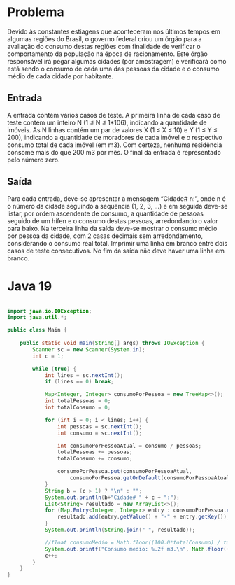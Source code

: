 # Problema 
Devido às constantes estiagens que aconteceram nos últimos tempos em algumas regiões do Brasil, o governo federal criou um órgão para a avaliação do consumo destas regiões com finalidade de verificar o comportamento da população na época de racionamento. 
Este órgão responsável irá pegar algumas cidades (por amostragem) e verificará como está sendo o consumo de cada uma das pessoas da cidade e o consumo médio de cada cidade por habitante.

## Entrada
A entrada contém vários casos de teste. A primeira linha de cada caso de teste contém um inteiro N (1 ≤ N ≤ 1*106), indicando a quantidade de imóveis.
As N linhas contém um par de valores X (1 ≤ X ≤ 10) e Y (1 ≤ Y ≤ 200), indicando a quantidade de moradores de cada imóvel e o respectivo consumo total de cada imóvel (em m3). Com certeza, nenhuma residência consome mais do que 200 m3 por mês.
O final da entrada é representado pelo número zero.

## Saída
Para cada entrada, deve-se apresentar a mensagem “Cidade# n:”, onde n é o número da cidade seguindo a sequência (1, 2, 3, ...) e em seguida deve-se listar, por ordem ascendente de consumo,
a quantidade de pessoas seguido de um hífen e o consumo destas pessoas, arredondando o valor para baixo. Na terceira linha da saída deve-se mostrar o consumo médio por pessoa da cidade, com 2 casas decimais sem arredondamento, considerando o consumo real total. 
Imprimir uma linha em branco entre dois casos de teste consecutivos. No fim da saída não deve haver uma linha em branco.


# Java 19

```java

import java.io.IOException;
import java.util.*;

public class Main {
 
    public static void main(String[] args) throws IOException {
        Scanner sc = new Scanner(System.in);
        int c = 1;

        while (true) {
            int lines = sc.nextInt();
            if (lines == 0) break;

            Map<Integer, Integer> consumoPorPessoa = new TreeMap<>();
            int totalPessoas = 0;
            int totalConsumo = 0;

            for (int i = 0; i < lines; i++) {
                int pessoas = sc.nextInt();
                int consumo = sc.nextInt();

                int consumoPorPessoaAtual = consumo / pessoas; 
                totalPessoas += pessoas;
                totalConsumo += consumo;

                consumoPorPessoa.put(consumoPorPessoaAtual, 
                    consumoPorPessoa.getOrDefault(consumoPorPessoaAtual, 0) + pessoas);
            }
            String b = (c > 1) ? "\n" : "";
            System.out.println(b+"Cidade# " + c + ":");
            List<String> resultado = new ArrayList<>();
            for (Map.Entry<Integer, Integer> entry : consumoPorPessoa.entrySet()) {
                resultado.add(entry.getValue() + "-" + entry.getKey());
            }
            System.out.println(String.join(" ", resultado));

            //float consumoMedio = Math.floor((100.0*totalConsumo) / totalPessoas) / 100.0;
            System.out.printf("Consumo medio: %.2f m3.\n", Math.floor((100.0*totalConsumo) / totalPessoas) / 100.0);
            c++;
        }
    }
}
```
